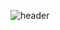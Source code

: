 ![header](https://capsule-render.vercel.app/api?type=waving&color=0:B9B9B9,200:494949&height=100&section=header&text=Welcome%20To%2030's%20Github!&&fontColor=ffffff&animation=twinkling&fontSize=40)

<!--
**30isdead/30isdead** is a ✨ _special_ ✨ repository because its `README.md` (this file) appears on your GitHub profile.

Here are some ideas to get you started:

- 🔭 I’m currently working on ...
- 🌱 I’m currently learning ...
- 👯 I’m looking to collaborate on ...
- 🤔 I’m looking for help with ...
- 💬 Ask me about ...
- 📫 How to reach me: ...
- 😄 Pronouns: ...
- ⚡ Fun fact: ...
-->
